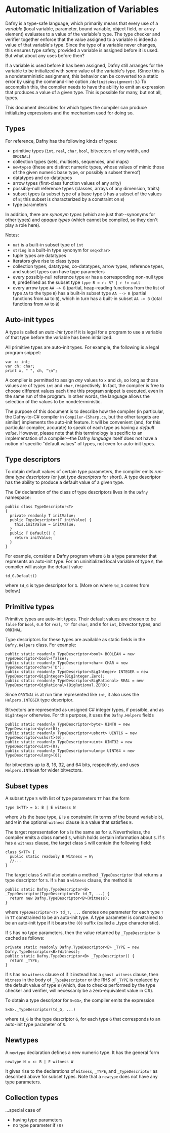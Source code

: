 <p></p> <!-- avoids duplicate title -->

Automatic Initialization of Variables
=====================================

Dafny is a type-safe language, which primarily means that every use of a _variable_
(local variable, parameter, bound variable, object field, or array element)
evaluates to a value of the variable's type. The type checker and verifier together
enforce that the value assigned to a variable is indeed a value of that variable's
type. Since the type of a variable never changes, this ensures type safety, provided
a variable is assigned before it is used. But what about any uses before then?

If a variable is used before it has been assigned, Dafny still arranges for the
variable to be initialized with _some_ value of the variable's type. (Since this
is a nondeterministic assignment, this behavior can be converted to a static error
by using the command-line option `/definiteAssignment:3`.) To accomplish this,
the compiler needs to have the ability to emit an expression that produces a
value of a given type. This is possible for many, but not all, types.

This document describes for which types the compiler can produce initializing
expressions and the mechanism used for doing so.

Types
-----

For reference, Dafny has the following kinds of types:

* primitive types (`int`, `real`, `char`, `bool`, bitvectors of any width, and `ORDINAL`)
* collection types (sets, multisets, sequences, and maps)
* `newtype`s (these are distinct numeric types, whose values of mimic those of the given
  numeric base type, or possibly a subset thereof)
* datatypes and co-datatypes
* arrow types (first-class function values of any arity)
* possibly-null reference types (classes, arrays of any dimension, traits)
* subset types (a subset type of a base type `B` has a subset of the values of `B`; this
  subset is characterized by a constraint on `B`)
* type parameters

In addition, there are _synonym types_ (which are just that--synonyms for other types) and
_opaque types_ (which cannot be compiled, so they don't play a role here).

Notes:
* `nat` is a built-in subset type of `int`
* `string` is a built-in type synonym for `seq<char>`
* tuple types are datatypes
* iterators give rise to class types
* collection types, datatypes, co-datatypes, arrow types, reference types, and subset
  types can have type parameters
* every possibly-null reference type `R?` has a corresponding non-null type `R`,
  predefined as the subset type `type R = r: R? | r != null`
* every arrow type `AA ~> B` (partial, heap-reading functions from the list of type `AA`
  to the type `B`) has a built-in subset type `AA --> B` (partial functions from `AA`
  to `B`), which in turn has a built-in subset `AA -> B` (total functions from `AA` to
  `B`)

Auto-init types
---------------

A type is called an _auto-init type_ if it is legal for a program to use a variable of
that type before the variable has been initialized.

All primitive types are auto-init types. For example, the following is a legal program
snippet:

    var x: int;
    var ch: char;
    print x, " ", ch, "\n";

A compiler is permitted to assign _any_ values to `x` and `ch`, so long as those values
are of types `int` and `char`, respectively. In fact, the compiler is free to choose
different values each time this program snippet is executed, even in the same run of the
program. In other words, the language allows the selection of the values to be
nondeterministic.

The purpose of this document is to describe how the compiler (in particular, the
Dafny-to-C# compiler in `Compiler-CSharp.cs`, but the other targets are similar) implements
the auto-init feature. It will be convenient (and, for this particular compiler, accurate)
to speak of each type as having a _default value_. However, please note that this
terminology is specific to an implementation of a compiler--the Dafny _language_ itself
does not have a notion of specific "default values" of types, not even for auto-init types.

Type descriptors
----------------

To obtain default values of certain type parameters, the compiler emits _run-time type descriptors_
(or just _type descriptors_ for short). A type descriptor has the ability to produce a
default value of a given type.

The C# declaration of the class of type descriptors lives in the `Dafny` namespace:

```
public class TypeDescriptor<T>
{
  private readonly T initValue;
  public TypeDescriptor(T initValue) {
    this.initValue = initValue;
  }
  public T Default() {
    return initValue;
  }
}
```

For example, consider a Dafny program where `G` is a type parameter that represents an auto-init type.
For an uninitialized local variable of type `G`, the compiler will assign the default value

    td_G.Default()

where `td_G` is type descriptor for `G`. (More on where `td_G` comes from below.)

Primitive types
---------------

Primitive types are auto-init types. Their default values are chosen to be
`false` for `bool`,
`0.0` for `real`,
`'D'` for `char`,
and `0` for `int`, bitvector types, and `ORDINAL`.

Type descriptors for these types are available as static fields in the `Dafny.Helpers` class.
For example:

```
public static readonly TypeDescriptor<bool> BOOLEAN = new TypeDescriptor<bool>(false);
public static readonly TypeDescriptor<char> CHAR = new TypeDescriptor<char>('D');
public static readonly TypeDescriptor<BigInteger> INTEGER = new TypeDescriptor<BigInteger>(BigInteger.Zero);
public static readonly TypeDescriptor<BigRational> REAL = new TypeDescriptor<BigRational>(BigRational.ZERO);
```

Since `ORDINAL` is at run time represented like `int`, it also uses the `Helpers.INTEGER` type descriptor.

Bitvectors are represented as unsigned C# integer types, if possible, and as `BigInteger` otherwise.
For this purpose, it uses the `Dafny.Helpers` fields

```
public static readonly TypeDescriptor<byte> UINT8 = new TypeDescriptor<byte>(0);
public static readonly TypeDescriptor<ushort> UINT16 = new TypeDescriptor<ushort>(0);
public static readonly TypeDescriptor<uint> UINT32 = new TypeDescriptor<uint>(0);
public static readonly TypeDescriptor<ulong> UINT64 = new TypeDescriptor<ulong>(0);
```

for bitvectors up to 8, 16, 32, and 64 bits, respectively, and uses `Helpers.INTEGER` for wider bitvectors.

Subset types
------------

A subset type `S` with list of type parameters `TT` has the form

    type S<TT> = b: B | E witness W

where `B` is the base type, `E` is a constraint (in terms of the bound variable `b`), and
`W` in the optional `witness` clause is a value that satisfies `E`.

The target representation for `S` is the same as for `B`. Nevertheless, the compiler emits a
class named `S`, which holds certain information about `S`. If `S` has a `witness` clause,
the target class `S` will contain the following field:

```
class S<TT> {
  public static readonly B Witness = W;
  //...
}
```

The target class `S` will also contain a method `_TypeDescriptor` that returns a type
descriptor for `S`. If `S` has a `witness` clause, the method is

```
public static Dafny.TypeDescriptor<B> _TypeDescriptor(TypeDescriptor<T> td_T, ...) {
  return new Dafny.TypeDescriptor<B>(Witness);
}
```

where `TypeDescriptor<T> td_T, ...` denotes one parameter for each type `T` in `TT` constrained
to be an auto-init type. A type parameter is constrained to be an auto-init type if
it bears the `(0)` suffix (called a _type characteristic).

If `S` has no type parameters, then the value returned by `_TypeDescriptor` is cached as
follows:

```
private static readonly Dafny.TypeDescriptor<B> _TYPE = new Dafny.TypeDescriptor<B>(Witness);
public static Dafny.TypeDescriptor<B> _TypeDescriptor() {
  return _TYPE;
}
```

If `S` has no `witness` clause of if it instead has a `ghost witness` clause, then
`Witness` in the body of `_TypeDescriptor` or the RHS of `_TYPE` is replaced by the default value
of type `B` (which, due to checks performed by the type checker and verifier, will
necessarily be a zero-equivalent value in C#).

To obtain a type descriptor for `S<GG>`, the compiler emits the expression

    S<G>._TypeDescriptor(td_G, ...)

where `td_G` is the type descriptor `G`, for each type `G` that corresponds to an
auto-init type parameter of `S`.

Newtypes
--------

A `newtype` declaration defines a new numeric type. It has the general form

    newtype N = x: B | E witness W

It gives rise to the declarations of `Witness`, `_TYPE`, and `_TypeDescriptor` as described
above for subset types. Note that a `newtype` does not have any type parameters.

Collection types
----------------

...special case of
* having type parameters
* no type parameter if `(0)`
